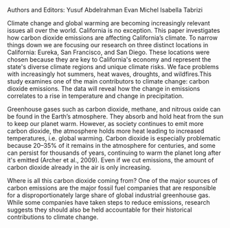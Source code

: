 Authors and Editors:
Yusuf Abdelrahman
Evan Michel
Isabella Tabrizi

Climate change and global warming are becoming increasingly relevant issues all over the world. California is no exception. This paper investigates how carbon dioxide emissions are affecting California’s climate. To narrow things down we are focusing our research on three distinct locations in California: Eureka, San Francisco, and San Diego. These locations were chosen because they are key to California's economy and represent the state's diverse climate regions and unique climate risks. We face problems with increasingly hot summers, heat waves, droughts, and wildfires.This study examines one of the main contributors to climate change: carbon dioxide emissions. The data will reveal how the change in emissions correlates to a rise in temperature and change in precipitation.

Greenhouse gases such as carbon dioxide, methane, and nitrous oxide can be found in the Earth’s atmosphere. They absorb and hold heat from the sun to keep our planet warm. However, as society continues to emit more carbon dioxide, the atmosphere holds more heat leading to increased temperatures, i.e. global warming. Carbon dioxide is especially problematic because 20–35% of it remains in the atmosphere for centuries, and some can persist for thousands of years, continuing to warm the planet long after it's emitted (Archer et al., 2009). Even if we cut emissions, the amount of carbon dioxide already in the air is only increasing.

Where is all this carbon dioxide coming from? One of the major sources of carbon emissions are the major fossil fuel companies that are responsible for a disproportionately large share of global industrial greenhouse gas. While some companies have taken steps to reduce emissions, research suggests they should also be held accountable for their historical contributions to climate change.
